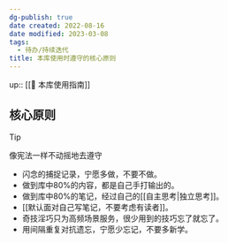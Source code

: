 ```yaml
---
dg-publish: true
date created: 2022-08-16
date modified: 2023-03-08
tags:
  - 待办/持续迭代
title: 本库使用时遵守的核心原则
---
```


up:: [[🧰 本库使用指南]]

## 核心原则

>[!TIP] 
> 像宪法一样不动摇地去遵守

- 闪念的捕捉记录，宁愿多做，不要不做。
- 做到库中80%的内容，都是自己手打输出的。
- 做到库中80%的笔记，经过自己的[[自主思考|独立思考]]。
- [[默认面对自己写笔记，不要考虑有读者]]。
- 奇技淫巧只为高频场景服务，很少用到的技巧忘了就忘了。
- 用间隔重复对抗遗忘，宁愿少忘记，不要多新学。
